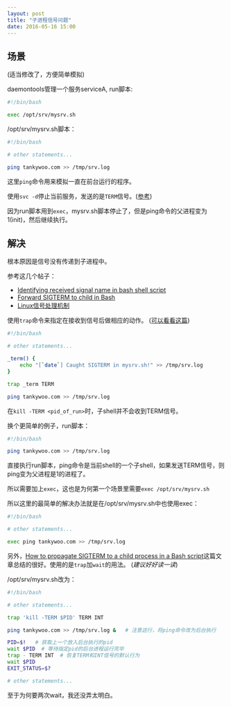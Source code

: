 ```yaml
---
layout: post
title: "子进程信号问题"
date: 2016-05-16 15:00
---
```


## 场景 ##

(适当修改了，方便简单模拟)

daemontools管理一个服务serviceA, run脚本:

```sh
#!/bin/bash

exec /opt/srv/mysrv.sh
```

/opt/srv/mysrv.sh脚本：

```sh
#!/bin/bash

# other statements...

ping tankywoo.com >> /tmp/srv.log
```

这里`ping`命令用来模拟一直在前台运行的程序。

使用`svc -d`停止当前服务，发送的是`TERM`信号。([参考](https://cr.yp.to/daemontools/svc.html))

因为run脚本用到`exec`，mysrv.sh脚本停止了，但是ping命令的父进程变为1(init)，然后继续执行。


## 解决 ##

根本原因是信号没有传递到子进程中。

参考这几个帖子：

* [Identifying received signal name in bash shell script](http://stackoverflow.com/questions/9256644/identifying-received-signal-name-in-bash-shell-script)
* [Forward SIGTERM to child in Bash](http://unix.stackexchange.com/questions/146756/forward-sigterm-to-child-in-bash#146770)
* [Linux信号处理机制](http://hutaow.com/blog/2013/10/19/linux-signal/)

使用`trap`命令来指定在接收到信号后做相应的动作。 ([可以看看这篇](http://man.linuxde.net/trap))

```sh
#!/bin/bash

# other statements...

_term() {
    echo "[`date`] Caught SIGTERM in mysrv.sh!" >> /tmp/srv.log
}

trap _term TERM

ping tankywoo.com >> /tmp/srv.log
```

在`kill -TERM <pid_of_run>`时，子shell并不会收到TERM信号。

换个更简单的例子，run脚本：

```sh
#!/bin/bash

ping tankywoo.com >> /tmp/srv.log
```

直接执行run脚本，ping命令是当前shell的一个子shell，如果发送TERM信号，则ping变为父进程是1的进程了。

所以需要加上`exec`，这也是为何第一个场景里需要`exec /opt/srv/mysrv.sh`

所以这里的最简单的解决办法就是在/opt/srv/mysrv.sh中也使用exec：

```sh
#!/bin/bash

# other statements...

exec ping tankywoo.com >> /tmp/srv.log
```

另外，[How to propagate SIGTERM to a child process in a Bash script](http://veithen.github.io/2014/11/16/sigterm-propagation.html)这篇文章总结的很好。使用的是`trap`加`wait`的用法。 (*建议好好读一读*)

/opt/srv/mysrv.sh改为：

```sh
#!/bin/bash

# other statements...

trap 'kill -TERM $PID' TERM INT

ping tankywoo.com >> /tmp/srv.log &   # 注意这行，将ping命令改为后台执行

PID=$!   # 获取上一个放入后台执行的pid
wait $PID  # 等待指定pid的后台进程运行完毕
trap - TERM INT  # 恢复TERM和INT信号的默认行为
wait $PID
EXIT_STATUS=$?

# other statements...
```

至于为何要两次wait，我还没弄太明白。
